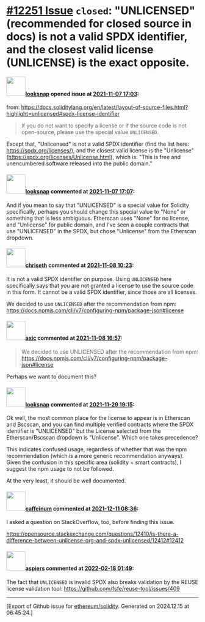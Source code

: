 # [\#12251 Issue](https://github.com/ethereum/solidity/issues/12251) `closed`: "UNLICENSED" (recommended for closed source in docs) is not a valid SPDX identifier, and the closest valid license (UNLICENSE) is the exact opposite. 

#### <img src="https://avatars.githubusercontent.com/u/85027699?v=4" width="50">[looksnap](https://github.com/looksnap) opened issue at [2021-11-07 17:03](https://github.com/ethereum/solidity/issues/12251):

from: https://docs.soliditylang.org/en/latest/layout-of-source-files.html?highlight=unlicensed#spdx-license-identifier

> If you do not want to specify a license or if the source code is not open-source, please use the special value `UNLICENSED`.

Except that, "Unlicensed" is not a valid SPDX identifier (find the list here: https://spdx.org/licenses/), and the closest valid license is the "Unlicense" (https://spdx.org/licenses/Unlicense.html), which is: "This is free and unencumbered software released into the public domain."

#### <img src="https://avatars.githubusercontent.com/u/85027699?v=4" width="50">[looksnap](https://github.com/looksnap) commented at [2021-11-07 17:07](https://github.com/ethereum/solidity/issues/12251#issuecomment-962646680):

And if you mean to say that "UNLICENSED" is a special value for Solidity specifically, perhaps you should change this special value to "None" or something that is less ambiguous. Etherscan uses "None" for no license, and "Unlicense" for public domain, and I've seen a couple contracts that use "UNLICENSED" in the SPDX, but chose "Unlicense" from the Etherscan dropdown.

#### <img src="https://avatars.githubusercontent.com/u/9073706?v=4" width="50">[chriseth](https://github.com/chriseth) commented at [2021-11-08 10:23](https://github.com/ethereum/solidity/issues/12251#issuecomment-963008989):

It is not a valid SPDX identifier on purpose. Using `UNLICENSED` here specifically says that you are not granted a license to use the source code in this form. It cannot be a valid SPDX identifier, since those are all licenses.

We decided to use `UNLICENSED` after the recommendation from npm: https://docs.npmjs.com/cli/v7/configuring-npm/package-json#license

#### <img src="https://avatars.githubusercontent.com/u/20340?v=4" width="50">[axic](https://github.com/axic) commented at [2021-11-08 16:57](https://github.com/ethereum/solidity/issues/12251#issuecomment-963363663):

> We decided to use UNLICENSED after the recommendation from npm: https://docs.npmjs.com/cli/v7/configuring-npm/package-json#license

Perhaps we want to document this?

#### <img src="https://avatars.githubusercontent.com/u/85027699?v=4" width="50">[looksnap](https://github.com/looksnap) commented at [2021-11-29 19:15](https://github.com/ethereum/solidity/issues/12251#issuecomment-981936192):

Ok well, the most common place for the license to appear is in Etherscan and Bscscan, and you can find multiple verified contracts where the SPDX identifier is "UNLICENSED" but the License selected from the Etherscan/Bscscan dropdown is "Unlicense". Which one takes precedence?  

This indicates confused usage, regardless of whether that was the npm recommendation (which is a more generic recommendation anyways). Given the confusion in this specific area (solidity + smart contracts), I suggest the npm usage to not be followed.

At the very least, it should be well documented.

#### <img src="https://avatars.githubusercontent.com/u/1909384?u=ca4c5ce0a4a433e3d21dad2c64864a520460d2f6&v=4" width="50">[caffeinum](https://github.com/caffeinum) commented at [2021-12-11 08:36](https://github.com/ethereum/solidity/issues/12251#issuecomment-991548843):

I asked a question on StackOverflow, too, before finding this issue.

https://opensource.stackexchange.com/questions/12410/is-there-a-difference-between-unlicense-org-and-spdx-unlicensed/12412#12412

#### <img src="https://avatars.githubusercontent.com/u/100738?v=4" width="50">[aspiers](https://github.com/aspiers) commented at [2022-02-18 01:49](https://github.com/ethereum/solidity/issues/12251#issuecomment-1043719668):

The fact that `UNLICENSED` is invalid SPDX also breaks validation by the REUSE license validation tool: https://github.com/fsfe/reuse-tool/issues/409


-------------------------------------------------------------------------------



[Export of Github issue for [ethereum/solidity](https://github.com/ethereum/solidity). Generated on 2024.12.15 at 06:45:24.]
